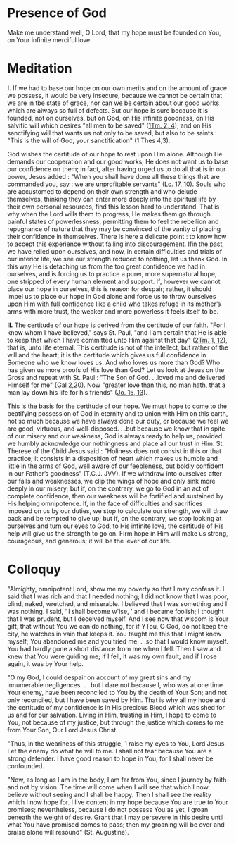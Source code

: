 # Presence of God

Make me understand well, O Lord, that my hope must be founded on You, on Your infinite merciful love.

# Meditation

**I.** If we had to base our hope on our own merits and on the amount of grace we possess, it would be very insecure, because we cannot be certain that we are in tbe state of grace, nor can we be certain about our good works which are always so full of defects. But our hope is sure because it is founded, not on ourselves, but on God, on His infinite goodness, on His salvific will which desires "all men to be saved" ([1Tm. 2, 4](https://vulgata.online/bible/1Tm.2?ed=DR2&vfn=DR2.1Tm.2.4:vs)), and on His sanctifying will that wants us not only to be saved, but also to be saints : "This is the will of God, your sanctification" (1 Thes 4,3).

God wishes the certitude of our hope to rest upon Him alone. Although He demands our cooperation and our good works, He does not want us to base our confidence on them; in fact, after having urged us to do all that is in our power, Jesus added : "When you shall have done all these things that are commanded you, say : we are unprofitable servants" ([Lc. 17, 10](https://vulgata.online/bible/Lc.17?ed=DR2&vfn=DR2.Lc.17.10:vs)). Souls who are accustomed to depend on their own strength and who delude themselves, thinking they can enter more deeply into the spiritual life by their own personal resources, find this lesson hard to understand. That is why when the Lord wills them to progress, He makes them go through painful states of powerlessness, permitting them to feel the rebellion and repugnance of nature that they may be convinced of the vanity of placing their confidence in themselves. There is here a delicate point : to know how to accept this experience without falling into discouragement. Ifin the past, we have relied upon ourselves, and now, in certain difficulties and trials of our interior life, we see our strength reduced to nothing, let us thank God. In this way He is detaching us from the too great confidence we had in ourselves, and is forcing us to practice a purer, more supernatural hope, one stripped of every human element and support. If, however we cannot place our hope in ourselves, this is reason for despair; rather, it should impel us to place our hope in God alone and force us to throw ourselves upon Him with full confidence like a child who takes refuge in its mother’s arms with more trust, the weaker and more powerless it feels itself to be.

**II.** The certitude of our hope is derived from the certitude of our faith. "For I know whom I have believed," says St. Paul, "and I am certain that He is able to keep that which I have committed unto Him against that day" ([2Tm. 1, 12](https://vulgata.online/bible/2Tm.1?ed=DR2&vfn=DR2.2Tm.1.12:vs)), that is, unto life eternal. This certitude is not of the intellect, but rather of the will and the heart; it is the certitude which gives us full confidence in Someone who we know loves us. And who loves us more than God? Who has given us more proofs of His love than God? Let us look at Jesus on the Gross and repeat with St. Paul : "The Son of God. . .loved me and delivered Himself for me" {Gal 2,20). Now "greater love than this, no man hath, that a man lay down his life for his friends" ([Jo. 15, 13](https://vulgata.online/bible/Jo.15?ed=DR2&vfn=DR2.Jo.15.13:vs)).

This is the basis for the certitude of our hope. We must hope to come to the beatifying possession of God in eternity and to union with Him on this earth, not so much because we have always done our duty, or because we feel we are good, virtuous, and well-disposed. . .but because we know that in spite of our misery and our weakness, God is always ready to help us, provided we humbly acknowledge our nothingness and place all our trust in Him. St. Therese of the Child Jesus said : "Holiness does not consist in this or that practice; it consists in a disposition of heart which makes us humble and little in the arms of God, well aware of our feebleness, but boldly confident in our Father’s goodness" (T.C.J. JVV). If we withdraw into ourselves after our falls and weaknesses, we clip the wings of hope and only sink more deeply in our misery; but if, on the contrary, we go to God in an act of complete confidence, then our weakness will be fortified and sustained by His helping omnipotence. If, in the face of difficulties and sacrifices imposed on us by our duties, we stop to calculate our strength, we will draw back and be tempted to give up; but if, on the contrary, we stop looking at ourselves and turn our eyes to God, to His infinite love, the certitude of His help will give us the strength to go on. Firm hope in Him will make us strong, courageous, and generous; it will be the lever of our life.

# Colloquy

"Almighty, omnipotent Lord, show me my poverty so that I may confess it. I said that I was rich and that I needed nothing; I did not know that I was poor, blind, naked, wretched, and miserable. I believed that I was something and I was nothing. I said, ‘ I shall become w'ise, ’ and I became foolish; I thought that I was prudent, but I deceived myself. And I see now that wisdom is Your gift, that without You we can do nothing, for if YTou, O God, do not keep the city, he watches in vain that keeps it. You taught me this that I might know myself; You abandoned me and you tried me. . .so that I would know myself. You had hardly gone a short distance from me when I fell. Then I saw and knew that You were guiding me; if I fell, it was my own fault, and if I rose again, it was by Your help.

"O my God, I could despair on account of my great sins and my innumerable negligences. . . but I dare not because I, who was at one time Your enemy, have been reconciled to You by the death of Your Son; and not only reconciled, but I have been saved by Him. That is why all my hope and the certitude of my confidence is in His precious Blood which was shed for us and for our salvation. Living in Him, trusting in Him, I hope to come to You, not because of my justice, but through the justice which comes to me from Your Son, Our Lord Jesus Christ.

"Thus, in the weariness of this struggle, 1 raise my eyes to You, Lord Jesus. Let the enemy do what he will to me. I shall not fear because You are a strong defender. I have good reason to hope in You, for I shall never be confounded.

"Now, as long as I am in the body, I am far from You, since I journey by faith and not by vision. The time will come when I will see that which I now believe without seeing and I shall be happy. Then I shall see the reality which I now hope for. I live content in my hope because You are true to Your promises; nevertheless, because I do not possess You as yet, I groan beneath the weight of desire. Grant that I may persevere in this desire until what You have promised comes to pass; then my groaning will be over and praise alone will resound" (St. Augustine).
